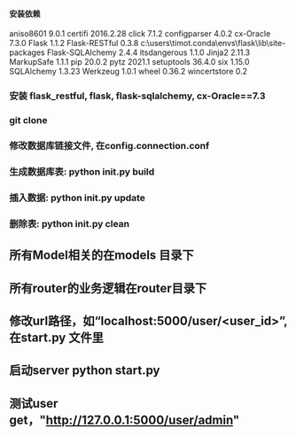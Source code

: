 #### 安装依赖
aniso8601        9.0.1
certifi          2016.2.28
click            7.1.2
configparser     4.0.2
cx-Oracle        7.3.0
Flask            1.1.2
Flask-RESTful    0.3.8     c:\users\timot\.conda\envs\flask\lib\site-packages
Flask-SQLAlchemy 2.4.4
itsdangerous     1.1.0
Jinja2           2.11.3
MarkupSafe       1.1.1
pip              20.0.2
pytz             2021.1
setuptools       36.4.0
six              1.15.0
SQLAlchemy       1.3.23
Werkzeug         1.0.1
wheel            0.36.2
wincertstore     0.2

### 安装 flask_restful, flask, flask-sqlalchemy, cx-Oracle==7.3

### git clone 

### 修改数据库链接文件, 在config.connection.conf

### 生成数据库表: python init.py build
### 插入数据: python init.py update
###  删除表: python init.py clean

## 所有Model相关的在models 目录下
## 所有router的业务逻辑在router目录下

## 修改url路径，如“localhost:5000/user/<user_id>”, 在start.py 文件里

##  启动server python start.py 

## 测试user get，"http://127.0.0.1:5000/user/admin"
